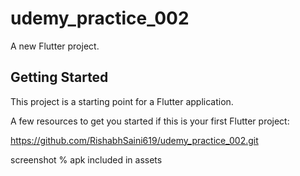 # udemy_practice_002

A new Flutter project.

## Getting Started

This project is a starting point for a Flutter application.

A few resources to get you started if this is your first Flutter project:

https://github.com/RishabhSaini619/udemy_practice_002.git

screenshot % apk included in assets